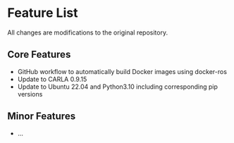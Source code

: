 # Feature List 
All changes are modifications to the original repository.

## Core Features
- GitHub workflow to automatically build Docker images using docker-ros
- Update to CARLA 0.9.15
- Update to Ubuntu 22.04 and Python3.10 including corresponding pip versions

## Minor Features
- ...